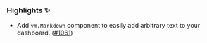 <!--
A new scriv changelog fragment.

Uncomment the section that is right (remove the HTML comment wrapper).
-->

### Highlights ✨

- Add `vm.Markdown` component to easily add arbitrary text to your dashboard. ([#1061](https://github.com/mckinsey/vizro/pull/1061))

<!--
### Removed

- A bullet item for the Removed category with a link to the relevant PR at the end of your entry, e.g. Enable feature XXX. ([#1](https://github.com/mckinsey/vizro/pull/1))

-->
<!--
### Added

- A bullet item for the Added category with a link to the relevant PR at the end of your entry, e.g. Enable feature XXX. ([#1](https://github.com/mckinsey/vizro/pull/1))

-->
<!--
### Changed

- A bullet item for the Changed category with a link to the relevant PR at the end of your entry, e.g. Enable feature XXX. ([#1](https://github.com/mckinsey/vizro/pull/1))

-->
<!--
### Deprecated

- A bullet item for the Deprecated category with a link to the relevant PR at the end of your entry, e.g. Enable feature XXX. ([#1](https://github.com/mckinsey/vizro/pull/1))

-->
<!--
### Fixed

- A bullet item for the Fixed category with a link to the relevant PR at the end of your entry, e.g. Enable feature XXX. ([#1](https://github.com/mckinsey/vizro/pull/1))

-->
<!--
### Security

- A bullet item for the Security category with a link to the relevant PR at the end of your entry, e.g. Enable feature XXX. ([#1](https://github.com/mckinsey/vizro/pull/1))

-->
